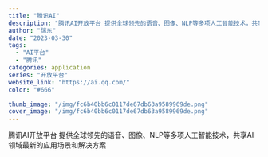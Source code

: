 ```yaml
---
title: "腾讯AI"
description: "腾讯AI开放平台 提供全球领先的语音、图像、NLP等多项人工智能技术，共享AI领域最新的应用场景和解决方案"
author: "瑞东"
date: "2023-03-30"
tags:
  - "AI平台"
  - "腾讯"
categories: application
series: "开放平台"
website_link: "https://ai.qq.com/"
color: "#666"

thumb_image: "/img/fc6b40bb6c0117de67db63a9589969de.png"
cover_image: "/img/fc6b40bb6c0117de67db63a9589969de.png"
---
```


腾讯AI开放平台 提供全球领先的语音、图像、NLP等多项人工智能技术，共享AI领域最新的应用场景和解决方案